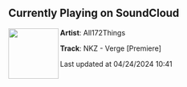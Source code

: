 ## Currently Playing on SoundCloud

[<img align="left" width="100" src="https://i1.sndcdn.com/artworks-KohuexhrcyAQTbFa-rfhmmQ-t500x500.jpg">](https://soundcloud.com/all172things/nkz-verge-premiere)

**Artist**: All172Things 

**Track**: NKZ - Verge [Premiere]

Last updated at 04/24/2024 10:41
